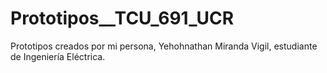 # Prototipos__TCU_691_UCR
Prototipos creados por mi persona, Yehohnathan Miranda Vigil, estudiante de Ingeniería Eléctrica.
